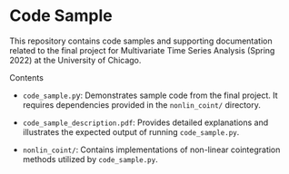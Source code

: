 # Code Sample

This repository contains code samples and supporting documentation related to the final project for Multivariate Time Series Analysis (Spring 2022) at the University of Chicago.

Contents

- `code_sample.p`y: Demonstrates sample code from the final project. It requires dependencies provided in the `nonlin_coint/` directory.

- `code_sample_description.pdf`: Provides detailed explanations and illustrates the expected output of running `code_sample.py`.

- `nonlin_coint/`: Contains implementations of non-linear cointegration methods utilized by `code_sample.py`.

